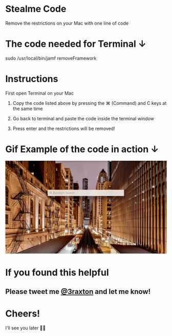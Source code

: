 # Stealme Code

Remove the restrictions on your Mac with one line of code

# The code needed for Terminal ↓
sudo /usr/local/bin/jamf removeFramework

# Instructions

First open Terminal on your Mac

1. Copy the code listed above by pressing the ⌘ (Command) and C keys at the same time 

2. Go back to terminal and paste the code inside the terminal window

3. Press enter and the restrictions will be removed!

# Gif Example of the code in action ↓

![Terminal](https://github.com/3raxton/stealme/raw/master/stealme.gif)

# If you found this helpful

## Please tweet me <a href="https://twitter.com/3raxton" target="_blank">@3raxton</a> and let me know!

# Cheers! 
I'll see you later 🙌🏻
